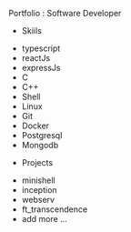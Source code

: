 Portfolio : Software Developer
- Skiils
 + typescript
 + reactJs
 + expressJs
 + C
 + C++
 + Shell
 + Linux
 + Git
 + Docker
 + Postgresql
 + Mongodb

- Projects
 + minishell
 + inception
 + webserv
 + ft_transcendence
 + add more ...
